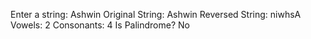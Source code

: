 Enter a string: Ashwin
Original String: Ashwin
Reversed String: niwhsA
Vowels: 2
Consonants: 4
Is Palindrome? No
